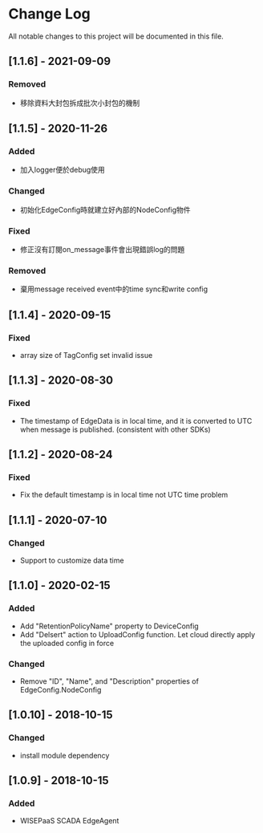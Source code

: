 # Change Log
All notable changes to this project will be documented in this file.

## [1.1.6] - 2021-09-09
### Removed
- 移除資料大封包拆成批次小封包的機制

## [1.1.5] - 2020-11-26
### Added
-  加入logger便於debug使用
### Changed
- 初始化EdgeConfig時就建立好內部的NodeConfig物件
### Fixed
- 修正沒有訂閱on_message事件會出現錯誤log的問題
### Removed
- 棄用message received event中的time sync和write config

## [1.1.4] - 2020-09-15
### Fixed
- array size of TagConfig set invalid issue

## [1.1.3] - 2020-08-30
### Fixed
- The timestamp of EdgeData is in local time, and it is converted to UTC when message is published. (consistent with other SDKs)

## [1.1.2] - 2020-08-24
### Fixed
- Fix the default timestamp is in local time not UTC time problem

## [1.1.1] - 2020-07-10
### Changed
- Support to customize data time

## [1.1.0] - 2020-02-15
### Added
- Add "RetentionPolicyName" property to DeviceConfig
- Add "Delsert" action to UploadConfig function. Let cloud directly apply the uploaded config in force
### Changed
- Remove "ID", "Name", and "Description" properties of EdgeConfig.NodeConfig

## [1.0.10] - 2018-10-15
### Changed
- install module dependency

## [1.0.9] - 2018-10-15
### Added
- WISEPaaS SCADA EdgeAgent